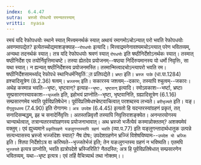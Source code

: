 ```yaml
---
index:  6.4.47
sutra:  भ्रस्जो रोपधयो रमन्यतरस्याम्
vritti:  nyasa
---
```


रमयं यदि रेफोपधयोः स्थाने स्यात् मित्त्वमनर्थकं स्यात् अथायं रमागमोऽचोऽन्यात् परो भवति रेफोपधयोः अवणमापद्येत? इत्येतच्चोद्यमाशङ्क्याह--`रोपधयोः` इत्यादि। मित्त्वाद्रमनेनावश्यमचोऽन्त्यात् परेण भवितव्यम्, अन्यथा तदनर्थकं स्यात्। तत्र यदि रेफोपधयोः श्रवणं स्यात् `रोपधयोः` इति षष्ठीनिर्देशोऽनर्थकः स्यात्। तस्मात् षष्ठीनिर्देश एव तयोर्निवृत्तिमाचष्टे। तस्या ह्येतदेव प्रयोजनम्--षष्ठ्या निर्दिरुयमानस्य यो धर्मो निवृत्तिः, सा यथा स्यात्। न ह्यन्यत् षष्ठीनिर्देशस्य प्रयोजनमस्ति। तस्मान्मित्त्वादचोऽन्त्यापरो भवति रम। षष्ठीनिर्देशसामर्थ्याद् रेफोपधे स्थानिधर्मनिवृतिं्त प्रतिपद्येते। `भ्रष्टा` इति। `भ्रस्ज पाके` (धा.पा.1284) व्रश्चादिसूत्रेण (8.2.36) षत्वम्। `भ्रज्जनम्` इति। सकारस्य जश्त्वम्--दकारः, तस्यापि श्चुत्वम्--जकारः।
अथेह कस्मान्न भवति--भृष्टः, भृष्टवान्? इत्याह--`भृष्टः, भृष्टवान्` इत्यादि। रमोऽवकाशः--भर्ष्टा, भ्रष्टाः सुम्प्रसारणस्यावकाशः--`भृज्जति` इति, इहोभयं प्राप्नोति--भृष्टा, भृष्टवानिति, ग्रह्यादिसूत्रेण (6.1.16) सम्प्रसारणमेव भवति पूर्वविप्रतिषेधेन। पूर्वविप्रतिषेधश्चेष्टवाचित्वात् परशब्दस्य लभ्यते।
`बरीभृज्यते` इति। यङ्। `रीगृदुपधस्य` (7.4.90) इति रोगागमः। `अत्र उपदेश` (6.4.45) इत्यतो हि यदन्तरस्यांग्रहणं प्रकृतं, तत् सनादिसम्बद्धम्, इह च सनादेर्निवृत्तिः। अतस्तन्निवृत्तौ तस्यापि निवृत्तिराशङ्क्येत। अनन्तरयोगस्य चान्यार्थत्वात्, तत्रान्यतरस्यांग्रहणस्य प्रयोजनाभावात्।
अथ भ्रस्जो भर्जेत्येवं कस्मान्नोक्ततम्? अशक्यमेवं वक्तुम्। एवं ह्युच्यमाने `प्रकृतिग्रहणे यङलुगन्तस्यापि ग्रहणं भवति` (व्या.प.77) इति यङ्लुगन्तादार्थधातुक उत्पन्ने सत्यभ्यासस्य भ्रस्जो भर्ज्जादेशः स्यात्? नैष दोषः; उपदेशग्रहणेन भ्रज्जिं विशेषयिष्यामः--`उपदेश यो भ्रज्जिः` इति। श्तिपा निर्देशोऽत्र वा करिष्यते--भृज्जतेर्भजं इति; तेन यङःलुगन्तस्य ग्रहणं न भविष्यति। एतमपि `भुज्जयते` इत्यत्र प्राप्नोति, भवति ह्यत्रोपदेशे भ्रस्जिरिति? नैतदस्ति; अत्र हि पूर्वविप्रतिषेधात् सम्प्रसारणेन भवितव्यम्, यथा--भृष्ट इत्यत्र। एवं तर्हि वैचित्र्यार्थ तथा नोक्तम्।।

